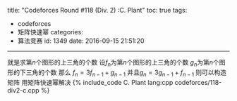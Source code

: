 title: "Codeforces Round #118 (Div. 2) :C. Plant"
toc: true
tags:
  - codeforces
  - 矩阵快速幂
categories:
  - 算法竞赛
id: 1349
date: 2016-09-15 21:51:20
---

就是求第$n$个图形的上三角的个数
设$f_n$为第$n$个图形的上三角的个数  $g_n$为第$n$个图形的下三角的个数
那么  $f_n = 3{f}_{n-1}+{g}_{n-1}$ 并且$g_n = 3{g}_{n-1}+{f}_{n-1}$
则可以构造矩阵 用矩阵快速幂解决
{% include_code C. Plant lang:cpp codeforces/118-div2-c.cpp %}

